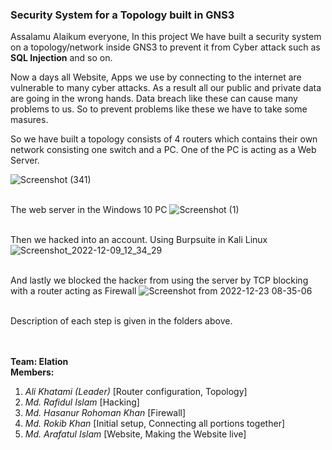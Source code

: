 ### Security System for a Topology built in GNS3

Assalamu Alaikum everyone,
In this project We have built a security system on a topology/network inside GNS3 to prevent it from Cyber attack such as **SQL Injection** and so on.

Now a days all Website, Apps we use by connecting to the internet are vulnerable to many cyber attacks. As a result all our public and private data are going in the wrong hands. Data breach like these can cause many problems to us. So to prevent problems like these we have to take some masures.

So we have built a topology consists of 4 routers which contains their own network consisting one switch and a PC. One of the PC is acting as a Web Server.

![Screenshot (341)](https://user-images.githubusercontent.com/60141836/209249862-8caa91a6-0d15-4aeb-9875-f4f7729b685a.png)
<br><br>

The web server in the Windows 10 PC
![Screenshot (1)](https://user-images.githubusercontent.com/60141836/209259241-fd617943-fd10-458a-89aa-3df87c3b1399.png)
<br><br>

Then we hacked into an account. Using Burpsuite in Kali Linux
![Screenshot_2022-12-09_12_34_29](https://user-images.githubusercontent.com/60141836/209259394-a9f53a5d-61ad-4989-a7b2-ad2f14ef7cc1.png)
<br><br>

And lastly we blocked the hacker from using the server by TCP blocking with a router acting as Firewall
![Screenshot from 2022-12-23 08-35-06](https://user-images.githubusercontent.com/60141836/209259735-7615e7df-0343-40b7-a14f-da597e0f83ab.png)
<br><br>

Description of each step is given in the folders above.
<br>
<br> <br>

**Team: Elation** <br>
**Members:**
1. *Ali Khatami (Leader)* [Router configuration, Topology]
2. *Md. Rafidul Islam* [Hacking]
3. *Md. Hasanur Rohoman Khan* [Firewall]
4. *Md. Rokib Khan* [Initial setup, Connecting all portions together]
5. *Md. Arafatul Islam* [Website, Making the Website live]
